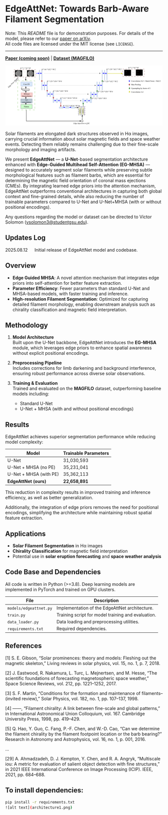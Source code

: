 # EdgeAttNet: Towards Barb-Aware Filament Segmentation

Note: This *README* file is for demonstration purposes. For details of the model, please refer to our [paper on arXiv](https://arxiv.org/abs/2509.02964).  
All code files are licensed under the MIT license (see `LICENSE`).



---

[**Paper (coming soon)**]() | [**Dataset (MAGFILO)**](#) 

![EdgeAttNet Architecture](./sample_images/architecture1.png)

Solar filaments are elongated dark structures observed in Hα images, carrying crucial information about solar magnetic fields and space weather events. Detecting them reliably remains challenging due to their fine-scale morphology and imaging artifacts.

We present **EdgeAttNet** — a **U-Net**-based segmentation architecture enhanced with **Edge-Guided Multihead Self-Attention (EG-MHSA)** — designed to accurately segment solar filaments while preserving subtle morphological features such as filament barbs, which are essential for determining the magnetic field orientation of coronal mass ejections (CMEs). By integrating learned edge priors into the attention mechanism, EdgeAttNet outperforms conventional architectures in capturing both global context and fine-grained details, while also reducing the number of trainable parameters compared to U-Net and U-Net+MHSA (with or without positional encodings).


Any questions regarding the model or dataset can be directed to Victor Solomon  (vsolomon3@studentgsu.edu).

## Updates Log
2025.08.12 &emsp; Initial release of EdgeAttNet model and codebase.

## Overview
- **Edge Guided MHSA**: A novel attention mechanism that integrates edge priors into self-attention for better feature extraction.
- **Parameter Efficiency**: Fewer parameters than standard U-Net and MHSA-based models, with faster training and inference.
- **High-resolution Filament Segmentation**: Optimized for capturing detailed filament morphology, enabling downstream analysis such as chirality classification and magnetic field interpretation.

## Methodology

1. **Model Architecture**  
   Built upon the U-Net backbone, EdgeAttNet introduces the **EG-MHSA** module, which leverages edge priors to enhance spatial awareness without explicit positional encodings.

2. **Preprocessing Pipeline**  
   Includes corrections for limb darkening and background interference, ensuring robust performance across diverse solar observations.

3. **Training & Evaluation**  
   Trained and evaluated on the **MAGFILO** dataset, outperforming baseline models including:
   - Standard U-Net
   - U-Net + MHSA (with and without positional encodings)

## Results

EdgeAttNet achieves superior segmentation performance while reducing model complexity:

| Model                           | Trainable Parameters |
|--------------------------------|----------------------|
| U-Net                           | 31,030,593           |
| U-Net + MHSA (no PE)            | 35,231,041           |
| U-Net + MHSA (with PE)          | 35,362,113           |
| **EdgeAttNet (ours)**           | **22,658,891**       |

This reduction in complexity results in improved training and inference efficiency, as well as better generalization.

Additionally, the integration of edge priors removes the need for positional encodings, simplifying the architecture while maintaining robust spatial feature extraction.

## Applications

- **Solar Filament Segmentation** in Hα images
- **Chirality Classification** for magnetic field interpretation
- Potential use in **solar eruption forecasting** and **space weather analysis**

## Code Base and Dependencies

All code is written in Python (>=3.8). Deep learning models are implemented in PyTorch and trained on GPU clusters.

| File | Description |
|------|-------------|
| `models/edgeattnet.py` | Implementation of the EdgeAttNet architecture. |
| `train.py` | Training script for model training and evaluation. |
| `data_loader.py` | Data loading and preprocessing utilities. |
| `requirements.txt` | Required dependencies. |



## References
<a id="1">[1]</a> S. E. Gibson, “Solar prominences: theory and models: Fleshing out the magnetic skeleton,” Living reviews in solar physics, vol. 15, no. 1, p. 7, 2018.

<a id="2">[2]</a> J. Eastwood, R. Nakamura, L. Turc, L. Mejnertsen, and M. Hesse, “The scientific foundations of forecasting magnetospheric space weather,” Space Science Reviews, vol. 212, pp. 1221–1252, 2017.

<a id="3">[3]</a> S. F. Martin, “Conditions for the formation and maintenance of filaments–(invited review),” Solar Physics, vol. 182, no. 1, pp. 107–137, 1998.

<a id="4">[4]</a> ——, “Filament chirality: A link between fine-scale and global patterns,” in International Astronomical Union Colloquium, vol. 167. Cambridge University Press, 1998, pp. 419–429.

<a id="5">[5]</a> Q. Hao, Y. Guo, C. Fang, P.-F. Chen, and W.-D. Cao, “Can we determine the filament chirality by the filament footpoint location or the barb bearing?” Research in Astronomy and Astrophysics, vol. 16, no. 1, p. 001, 2016.

...

<a id="29">[29]</a> A. Ahmadzadeh, D. J. Kempton, Y. Chen, and R. A. Angryk, “Multiscale iou: A metric for evaluation of salient object detection with fine structures,” in 2021 IEEE International Conference on Image Processing (ICIP). IEEE, 2021, pp. 684–688.

## To install dependencies:

```bash
pip install -r requirements.txt
![alt text](architecture1.png)